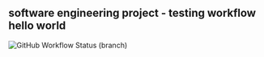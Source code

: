 ## software engineering project - testing workflow hello world 
![GitHub Workflow Status (branch)](https://img.shields.io/github/actions/workflow/status/coding-8122/sem2/main.yml?branch=main)


